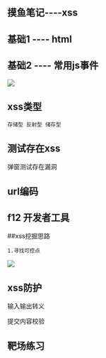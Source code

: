 ## 摸鱼笔记----xss


## 基础1 ---- html

## 基础2 ----  常用js事件

<img src='../../../../img/绿盟xss笔记/1.png' >

## xss类型
    存储型 反射型 储存型
## 测试存在xss
弹窗测试存在漏洞

## url编码

## f12 开发者工具


##xss挖掘思路

    1.寻找可控点
<img src='../../../../img/绿盟xss笔记/2.png' >

## xss防护
输入输出转义

提交内容校验

## 靶场练习


